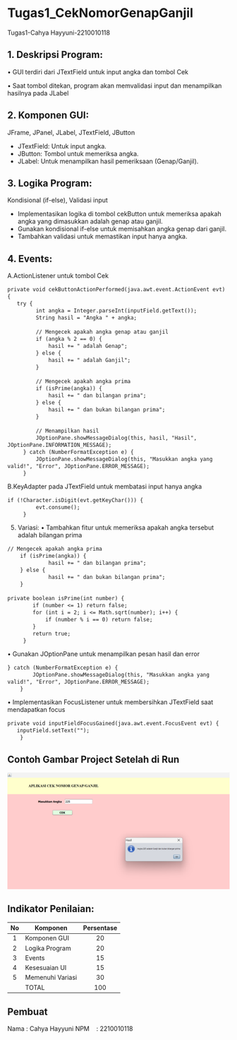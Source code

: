 # Tugas1_CekNomorGenapGanjil
 Tugas1-Cahya Hayyuni-2210010118
 
## 1. Deskripsi Program:
• GUI terdiri dari JTextField untuk input angka dan tombol Cek

• Saat tombol ditekan, program akan memvalidasi input dan
menampilkan hasilnya pada JLabel

## 2. Komponen GUI: 
JFrame, JPanel, JLabel, JTextField, JButton
- JTextField: Untuk input angka.
- JButton: Tombol untuk memeriksa angka.
- JLabel: Untuk menampilkan hasil pemeriksaan (Genap/Ganjil). 

## 3. Logika Program: 
Kondisional (if-else), Validasi input
- Implementasikan logika di tombol cekButton untuk memeriksa apakah angka yang dimasukkan adalah genap atau ganjil.
- Gunakan kondisional if-else untuk memisahkan angka genap dari ganjil.
- Tambahkan validasi untuk memastikan input hanya angka.

## 4. Events:
A.ActionListener untuk tombol Cek
~~~
private void cekButtonActionPerformed(java.awt.event.ActionEvent evt) {                                          
   try {
         int angka = Integer.parseInt(inputField.getText());
         String hasil = "Angka " + angka;

         // Mengecek apakah angka genap atau ganjil
         if (angka % 2 == 0) {
             hasil += " adalah Genap";
         } else {
             hasil += " adalah Ganjil";
         }

         // Mengecek apakah angka prima
         if (isPrime(angka)) {
             hasil += " dan bilangan prima";
         } else {
             hasil += " dan bukan bilangan prima";
         }

         // Menampilkan hasil
         JOptionPane.showMessageDialog(this, hasil, "Hasil", JOptionPane.INFORMATION_MESSAGE);
     } catch (NumberFormatException e) {
         JOptionPane.showMessageDialog(this, "Masukkan angka yang valid!", "Error", JOptionPane.ERROR_MESSAGE);
     }
~~~
B.KeyAdapter pada JTextField untuk membatasi input hanya angka
~~~
if (!Character.isDigit(evt.getKeyChar())) {
         evt.consume();
     }
~~~
5. Variasi:
• Tambahkan fitur untuk memeriksa apakah angka tersebut adalah bilangan prima
~~~
// Mengecek apakah angka prima
    if (isPrime(angka)) {
             hasil += " dan bilangan prima";
    } else {
             hasil += " dan bukan bilangan prima";
    }

private boolean isPrime(int number) {
        if (number <= 1) return false;
        for (int i = 2; i <= Math.sqrt(number); i++) {
            if (number % i == 0) return false;
        }
        return true;
     }
 ~~~
• Gunakan JOptionPane untuk menampilkan pesan hasil dan error
 ~~~
 } catch (NumberFormatException e) {
         JOptionPane.showMessageDialog(this, "Masukkan angka yang valid!", "Error", JOptionPane.ERROR_MESSAGE);
     }

~~~
• Implementasikan FocusListener untuk membersihkan JTextField saat mendapatkan focus
~~~
private void inputFieldFocusGained(java.awt.event.FocusEvent evt) {                                       
   inputField.setText("");
    } 
~~~

## Contoh Gambar Project Setelah di Run
![](https://github.com/AyaComel/Tugas1_CekNomorGenapGanjil/blob/main/tugas1.png)
 

## Indikator Penilaian:

| No  | Komponen         |  Persentase  |
| :-: | --------------   |   :-----:    |
|  1  | Komponen GUI     |    20    |
|  2  | Logika Program   |    20    |
|  3  | Events           |    15    |
|  4  | Kesesuaian UI    |    15    |
|  5  | Memenuhi Variasi |    30    |
|     | TOTAL        | 100 |

## Pembuat

Nama   : Cahya Hayyuni
NPM    : 2210010118

